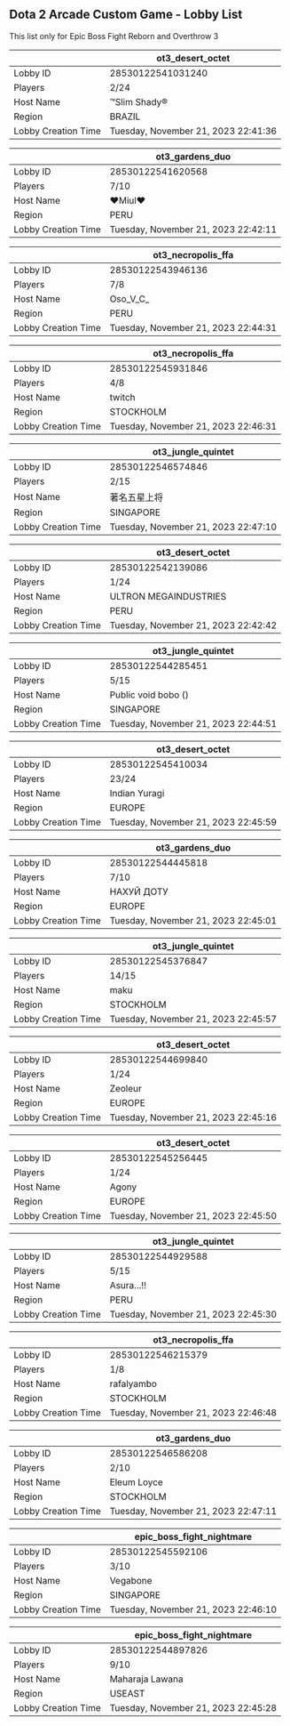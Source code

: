 ## Dota 2 Arcade Custom Game - Lobby List

This list only for Epic Boss Fight Reborn and Overthrow 3

|  | ot3_desert_octet |
| ------ | ------ |
| Lobby ID | 28530122541031240 |
| Players | 2/24 |
| Host Name | ™Slim Shady® |
| Region | BRAZIL |
| Lobby Creation Time | Tuesday, November 21, 2023 22:41:36 |


|  | ot3_gardens_duo |
| ------ | ------ |
| Lobby ID | 28530122541620568 |
| Players | 7/10 |
| Host Name | ♥Miul♥ |
| Region | PERU |
| Lobby Creation Time | Tuesday, November 21, 2023 22:42:11 |


|  | ot3_necropolis_ffa |
| ------ | ------ |
| Lobby ID | 28530122543946136 |
| Players | 7/8 |
| Host Name | Oso_V_C_ |
| Region | PERU |
| Lobby Creation Time | Tuesday, November 21, 2023 22:44:31 |


|  | ot3_necropolis_ffa |
| ------ | ------ |
| Lobby ID | 28530122545931846 |
| Players | 4/8 |
| Host Name | twitch|yukikojuurou |
| Region | STOCKHOLM |
| Lobby Creation Time | Tuesday, November 21, 2023 22:46:31 |


|  | ot3_jungle_quintet |
| ------ | ------ |
| Lobby ID | 28530122546574846 |
| Players | 2/15 |
| Host Name | 著名五星上将 |
| Region | SINGAPORE |
| Lobby Creation Time | Tuesday, November 21, 2023 22:47:10 |


|  | ot3_desert_octet |
| ------ | ------ |
| Lobby ID | 28530122542139086 |
| Players | 1/24 |
| Host Name | ULTRON MEGAINDUSTRIES |
| Region | PERU |
| Lobby Creation Time | Tuesday, November 21, 2023 22:42:42 |


|  | ot3_jungle_quintet |
| ------ | ------ |
| Lobby ID | 28530122544285451 |
| Players | 5/15 |
| Host Name | Public void bobo () |
| Region | SINGAPORE |
| Lobby Creation Time | Tuesday, November 21, 2023 22:44:51 |


|  | ot3_desert_octet |
| ------ | ------ |
| Lobby ID | 28530122545410034 |
| Players | 23/24 |
| Host Name | Indian Yuragi |
| Region | EUROPE |
| Lobby Creation Time | Tuesday, November 21, 2023 22:45:59 |


|  | ot3_gardens_duo |
| ------ | ------ |
| Lobby ID | 28530122544445818 |
| Players | 7/10 |
| Host Name | НАXУЙ ДОТУ |
| Region | EUROPE |
| Lobby Creation Time | Tuesday, November 21, 2023 22:45:01 |


|  | ot3_jungle_quintet |
| ------ | ------ |
| Lobby ID | 28530122545376847 |
| Players | 14/15 |
| Host Name | maku |
| Region | STOCKHOLM |
| Lobby Creation Time | Tuesday, November 21, 2023 22:45:57 |


|  | ot3_desert_octet |
| ------ | ------ |
| Lobby ID | 28530122544699840 |
| Players | 1/24 |
| Host Name | Zeoleur |
| Region | EUROPE |
| Lobby Creation Time | Tuesday, November 21, 2023 22:45:16 |


|  | ot3_desert_octet |
| ------ | ------ |
| Lobby ID | 28530122545256445 |
| Players | 1/24 |
| Host Name | Agony |
| Region | EUROPE |
| Lobby Creation Time | Tuesday, November 21, 2023 22:45:50 |


|  | ot3_jungle_quintet |
| ------ | ------ |
| Lobby ID | 28530122544929588 |
| Players | 5/15 |
| Host Name | Asura...!! |
| Region | PERU |
| Lobby Creation Time | Tuesday, November 21, 2023 22:45:30 |


|  | ot3_necropolis_ffa |
| ------ | ------ |
| Lobby ID | 28530122546215379 |
| Players | 1/8 |
| Host Name | rafalyambo |
| Region | STOCKHOLM |
| Lobby Creation Time | Tuesday, November 21, 2023 22:46:48 |


|  | ot3_gardens_duo |
| ------ | ------ |
| Lobby ID | 28530122546586208 |
| Players | 2/10 |
| Host Name | Eleum Loyce |
| Region | STOCKHOLM |
| Lobby Creation Time | Tuesday, November 21, 2023 22:47:11 |


|  | epic_boss_fight_nightmare |
| ------ | ------ |
| Lobby ID | 28530122545592106 |
| Players | 3/10 |
| Host Name | Vegabone |
| Region | SINGAPORE |
| Lobby Creation Time | Tuesday, November 21, 2023 22:46:10 |


|  | epic_boss_fight_nightmare |
| ------ | ------ |
| Lobby ID | 28530122544897826 |
| Players | 9/10 |
| Host Name | Maharaja Lawana |
| Region | USEAST |
| Lobby Creation Time | Tuesday, November 21, 2023 22:45:28 |



